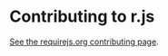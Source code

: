 # Contributing to r.js

[See the requirejs.org contributing page](http://requirejs.org/docs/contributing.html).

